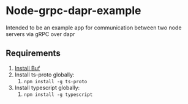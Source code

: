 # Node-grpc-dapr-example
Intended to be an example app for communication between two node servers via gRPC over dapr

## Requirements
1. [Install Buf](https://docs.buf.build/installation)
2. Install ts-proto globally:
   1. `npm install -g ts-proto`
3. Install typescript globally:
   1. `npm install -g typescript`
    
